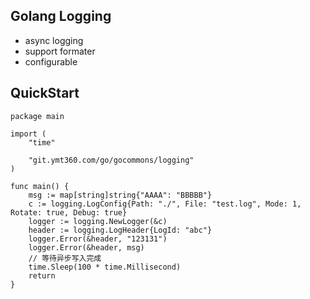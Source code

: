 ## Golang Logging
  - async logging
  - support formater
  - configurable

## QuickStart
```
package main

import (
	"time"

	"git.ymt360.com/go/gocommons/logging"
)

func main() {
	msg := map[string]string{"AAAA": "BBBBB"}
	c := logging.LogConfig{Path: "./", File: "test.log", Mode: 1, Rotate: true, Debug: true}
	logger := logging.NewLogger(&c)
	header := logging.LogHeader{LogId: "abc"}
	logger.Error(&header, "123131")
	logger.Error(&header, msg)
    // 等待异步写入完成
	time.Sleep(100 * time.Millisecond)
	return
}
```
